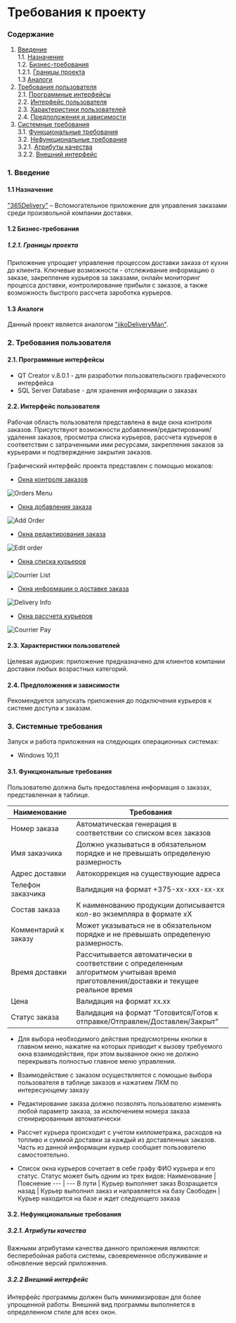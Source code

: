 # Требования к проекту
### Содержание
1. [Введение](#1) <br>
  1.1. [Назначение](#1.1) <br>
  1.2. [Бизнес-требования](#1.2) <br>
      1.2.1. [Границы проекта](#1.2.1) <br>
  1.3 [Аналоги](#1.3) <br>
2. [Требования пользователя](#2) <br>
  2.1. [Программные интерфейсы](#2.1) <br>
  2.2. [Интерфейс пользователя](#2.2) <br>
  2.3. [Характеристики пользователей](#2.3) <br>
  2.4. [Предположения и зависимости](#2.4) <br>
3. [Системные требования](#3.) <br>
  3.1. [Функциональные требования](#3.1) <br>
  3.2. [Нефункциональные требования](#3.2) <br>
     3.2.1. [Атрибуты качества](#3.2.1) <br>
     3.2.2. [Внешний интерфейс](#3.2.2) <br>

### 1. Введение <a name="1"></a>
#### 1.1 Назначение <a name="1.1"></a>
["365Delivery"](https://github.com/mathews3s/365Delivery) – Вспомогательное приложение для управления заказами среди произвольной компании доставки.
#### 1.2 Бизнес-требования <a name="1.2"></a>
##### 1.2.1. Границы проекта <a name="1.2.1"></a>
Приложение упрощает управление процессом доставки заказа от кухни до клиента. Ключевые возможности - отслеживание информацию о заказе, закрепление курьеров за заказами, онлайн мониторинг процесса доставки, контролирование прибыли с заказов, а также возможность быстрого рассчета зароботка курьеров.
#### 1.3 Аналоги <a name="1.3"></a>
Данный проект является аналогом ["iikoDeliveryMan"](https://store.iiko.ru/iikodeliveryman).
### 2. Требования пользователя <a name="2"></a>
#### 2.1. Программные интерфейсы <a name="2.1"></a>
*	QT Creator v.8.0.1 - для разработки пользовательского графического интерфейса
*	SQL Server Database - для хранения информации о заказах

#### 2.2. Интерфейс пользователя <a name="2.2"></a>
Рабочая область пользователя представлена в виде окна контроля заказов. Присутствуют возможности добавления/редактирования/удаления заказов, просмотра списка курьеров, рассчета курьеров в соответствии с затраченными ими ресурсами, закрепления заказов за курьерами и подтверждение закрытия заказов.

Графический интерфейс проекта представлен с помощью мокапов:<a name="2.4"></a>
* [Окна контроля заказов](https://github.com/mathews3s/365Delivery/blob/main/Documentation/Project%20mockups/OrdersMenu.jpg)  

![Orders Menu](https://github.com/mathews3s/365Delivery/blob/main/Documentation/Project%20mockups/OrdersMenu.jpg)
* [Окна добавления заказа]()

![Add Order]()
* [Окна редактирования заказа]()

![Edit order]()
* [Окна списка курьеров]()

![Courrier List]()

* [Окна информации о доставке заказа]()

![Delivery Info]()

* [Окна рассчета курьеров]()

![Courrier Pay]()

#### 2.3. Характеристики пользователей <a name="2.3"></a>
Целевая аудиория:
приложение предназначено для клиентов компании доставки любых возрастных категорий.
#### 2.4. Предположения и зависимости <a name="2.4"></a>
Рекомендуется запускать приложения до подключения курьеров к системе доступа к заказам.
### 3. Системные требования <a name="3"></a>
Запуск и работа приложения на следующих операционных системах:
* Windows 10,11
#### 3.1. Функциональные требования <a name="3.1"></a>
Пользователю должна быть предоставлена информация о заказах, представленная в таблице.

Наименование | Требования
--- | ---
Номер заказа | Автоматическая генерация в соответствии со списком всех заказов
Имя заказчика | Должно указываться в обязательном порядке и не превышать определеную размерность
Адрес доставки | Автокоррекция на существующие адреса
Телефон заказчика | Валидация на формат +375-xx-xxx-xx-xx
Состав заказа| К наименованию продукции дописывается кол-во экземпляра в формате xX
Комментарий к заказу | Может указываться не в обязательном порядке и не превышать определеную размерность.
Время доставки | Рассчитывается автоматически в соответствии с определенным алгоритмом учитывая время приготовления/доставки и текущее реальное время
Цена | Валидация на формат xx.xx
Статус заказа | Валидация на формат "Готовится/Готов к отправке/Отправлен/Доставлен/Закрыт"

* Для выбора необходимого действия предусмотрены кнопки в главном меню, нажатие на которых приводит к вызову требуемого окна взаимодействия, при этом вызванное окно не должно перекрывать полностью главное меню управления.

* Взаимодействие с заказом осуществляется с помощью выбора пользователя в таблице заказов и нажатием ЛКМ по интересующему заказу

* Редактирование заказа должно позволять пользователю изменять любой параметр заказа, за исключением номера заказа сгенирированным автоматически

* Рассчет курьера происходит с учетом киллометража, расходов на топливо и суммой доставки за каждый из доставленных заказов. Часть из данной информации курьер сообщает пользователю самостоятельно.

* Список окна курьеров сочетает в себе графу ФИО курьера и его статус. Статус может быть одним из трех видов:
Наименование | Пояснение
--- | ---
В пути | Курьер выполняет заказ
Возращается назад | Курьер выполнил заказ и направляется на базу
Свободен | Курьер находится на базе и ждет следующего заказа

#### 3.2. Нефункциональные требования <a name="3.2"></a>
##### 3.2.1. Атрибуты качества <a name="3.2.1"></a>
Важными атрибутами качества данного приложения являются: бесперебойная работа системы, своевременное обслуживание и обновление версий приложения. <br/>
##### 3.2.2 Внешний интерфейс <a name="3.2.2"></a>
Интерфейс программы должен быть минимизирован для более упрощенной работы. Внешний вид программы выполняется в определенном стиле для всех окон.
